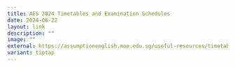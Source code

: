 ```yaml
---
title: AES 2024 Timetables and Examination Schedules
date: 2024-06-22
layout: link
description: ""
image: ""
external: https://assumptionenglish.moe.edu.sg/useful-resources/timetable-examinations/
variant: tiptap
---
```

